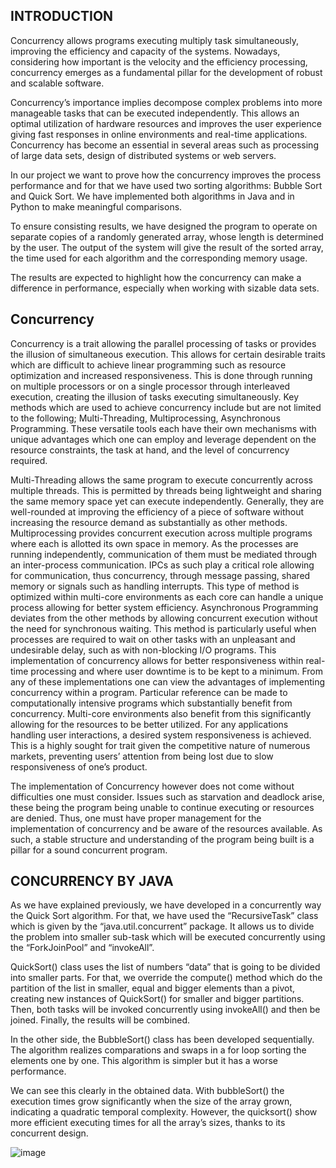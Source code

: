 ## INTRODUCTION
Concurrency allows programs executing multiply task simultaneously, improving the efficiency and capacity of the systems. Nowadays, considering how important is the velocity and the efficiency processing, concurrency emerges as a fundamental pillar for the development of robust and scalable software.

Concurrency’s importance implies decompose complex problems into more manageable tasks that can be executed independently. This allows an optimal utilization of hardware resources and improves the user experience giving fast responses in online environments and real-time applications. Concurrency has become an essential in several areas such as processing of large data sets, design of distributed systems or web servers.

In our project we want to prove how the concurrency improves the process performance and for that we have used two sorting algorithms: Bubble Sort and Quick Sort. We have implemented both algorithms in Java and in Python to make meaningful comparisons.

To ensure consisting results, we have designed the program to operate on separate copies of a randomly generated array, whose length is determined by the user. The output of the system will give the result of the sorted array, the time used for each algorithm and the corresponding memory usage. 

The results are expected to highlight how the concurrency can make a difference in performance, especially when working with sizable data sets.

## Concurrency

Concurrency is a trait allowing the parallel processing of tasks or provides the illusion of simultaneous execution. This allows for certain desirable traits which are difficult to achieve linear programming such as resource optimization and increased responsiveness. This is done through running on multiple processors or on a single processor through interleaved execution, creating the illusion of tasks executing simultaneously.
Key methods which are used to achieve concurrency include but are not limited to the following; Multi-Threading, Multiprocessing, Asynchronous Programming. These versatile tools each have their own mechanisms with unique advantages which one can employ and leverage dependent on the resource constraints, the task at hand, and the level of concurrency required.

Multi-Threading allows the same program to execute concurrently across multiple threads. This is permitted by threads being lightweight and sharing the same memory space yet can execute independently. Generally, they are well-rounded at improving the efficiency of a piece of software without increasing the resource demand as substantially as other methods.
Multiprocessing provides concurrent execution across multiple programs where each is allotted its own space in memory. As the processes are running independently, communication of them must be mediated through an inter-process communication. IPCs as such play a critical role allowing for communication, thus concurrency, through message passing, shared memory or signals such as handling interrupts. This type of method is optimized within multi-core environments as each core can handle a unique process allowing for better system efficiency.
Asynchronous Programming deviates from the other methods by allowing concurrent execution without the need for synchronous waiting. This method is particularly useful when processes are required to wait on other tasks with an unpleasant and undesirable delay, such as with non-blocking I/O programs. This implementation of concurrency allows for better responsiveness within real-time processing and where user downtime is to be kept to a minimum. 
From any of these implementations one can view the advantages of implementing concurrency within a program. Particular reference can be made to computationally intensive programs which substantially benefit from concurrency. Multi-core environments also benefit from this significantly allowing for the resources to be better utilized. For any applications handling user interactions, a desired system responsiveness is achieved. This is a highly sought for trait given the competitive nature of numerous markets, preventing users’ attention from being lost due to slow responsiveness of one’s product.

The implementation of Concurrency however does not come without difficulties one must consider. Issues such as starvation and deadlock arise, these being the program being unable to continue executing or resources are denied. Thus, one must have proper management for the implementation of concurrency and be aware of the resources available. As such, a stable structure and understanding of the program being built is a pillar for a sound concurrent program.


## CONCURRENCY BY JAVA
As we have explained previously, we have developed in a concurrently way the Quick Sort algorithm. For that, we have used the “RecursiveTask” class which is given by the “java.util.concurrent” package. It allows us to divide the problem into smaller sub-task which will be executed concurrently using the “ForkJoinPool” and “invokeAll”.

QuickSort() class uses the list of numbers “data” that is going to be divided into smaller parts. For that, we override the compute() method which do the partition of the list in smaller, equal and bigger elements than a pivot, creating new instances of QuickSort() for smaller and bigger partitions. Then, both tasks will be invoked concurrently using invokeAll() and then be joined. Finally, the results will be combined.

In the other side, the BubbleSort() class has been developed sequentially. The algorithm realizes comparations and swaps in a for loop sorting the elements one by one. This algorithm is simpler but it has a worse performance.

We can see this clearly in the obtained data. With bubbleSort() the execution times grow significantly when the size of the array grown, indicating a quadratic temporal complexity. However, the quicksort() show more efficient executing times for all the array’s sizes, thanks to its concurrent design.

![image](https://github.com/CIS1221-2023-2024/C2-Concurrency/assets/124080941/bba60585-3a37-4303-9a1f-953cd5306003)


